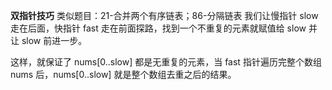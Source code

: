 **双指针技巧**
类似题目：21-合并两个有序链表；86-分隔链表
我们让慢指针 slow 走在后面，快指针 fast 走在前面探路，找到一个不重复的元素就赋值给 slow 并让 slow 前进一步。

这样，就保证了 nums[0..slow] 都是无重复的元素，当 fast 指针遍历完整个数组 nums 后，nums[0..slow] 就是整个数组去重之后的结果。

